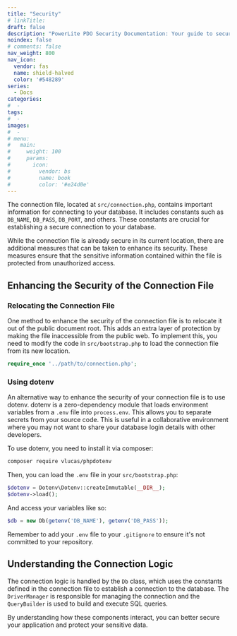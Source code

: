 ```yaml
---
title: "Security"
# linkTitle:
draft: false
description: "PowerLite PDO Security Documentation: Your guide to secure database connectivity in PHP applications using PowerLite PDO."
noindex: false
# comments: false
nav_weight: 800
nav_icon:
  vendor: fas
  name: shield-halved
  color: '#548289'
series:
  - Docs
categories:
#  -
tags:
#  -
images:
#  -
# menu:
#   main:
#     weight: 100
#     params:
#       icon:
#         vendor: bs
#         name: book
#         color: '#e24d0e'
---
```


The connection file, located at `src/connection.php`, contains important information for connecting to your database. It includes constants such as `DB_NAME`, `DB_PASS`, `DB_PORT`, and others. These constants are crucial for establishing a secure connection to your database.

While the connection file is already secure in its current location, there are additional measures that can be taken to enhance its security. These measures ensure that the sensitive information contained within the file is protected from unauthorized access.

## Enhancing the Security of the Connection File

### Relocating the Connection File

One method to enhance the security of the connection file is to relocate it out of the public document root. This adds an extra layer of protection by making the file inaccessible from the public web. To implement this, you need to modify the code in `src/bootstrap.php` to load the connection file from its new location.

```php
require_once '../path/to/connection.php';
```

### Using dotenv

An alternative way to enhance the security of your connection file is to use dotenv. dotenv is a zero-dependency module that loads environment variables from a `.env` file into `process.env`. This allows you to separate secrets from your source code. This is useful in a collaborative environment where you may not want to share your database login details with other developers.

To use dotenv, you need to install it via composer:

```sh
composer require vlucas/phpdotenv
```

Then, you can load the `.env` file in your `src/bootstrap.php`:

```php
$dotenv = Dotenv\Dotenv::createImmutable(__DIR__);
$dotenv->load();
```

And access your variables like so:

```php
$db = new Db(getenv('DB_NAME'), getenv('DB_PASS'));
```

Remember to add your `.env` file to your `.gitignore` to ensure it's not committed to your repository.

## Understanding the Connection Logic

The connection logic is handled by the `Db` class, which uses the constants defined in the connection file to establish a connection to the database. The `DriverManager` is responsible for managing the connection and the `QueryBuilder` is used to build and execute SQL queries.

By understanding how these components interact, you can better secure your application and protect your sensitive data.
